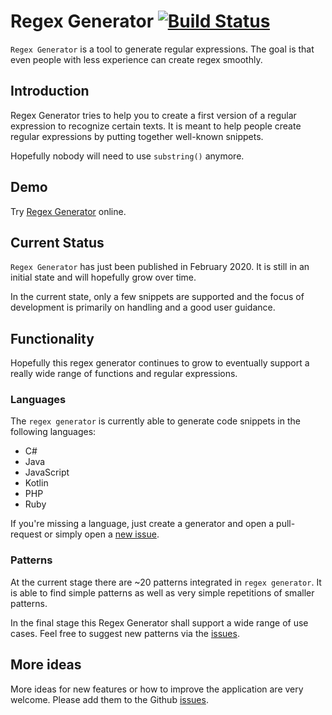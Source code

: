 # Regex Generator [![Build Status](https://travis-ci.com/noxone/regex-generator.svg?branch=master)](https://travis-ci.com/noxone/regex-generator)

``Regex Generator`` is a tool to generate regular expressions. The goal is that even people with less experience can create regex smoothly.

## Introduction

Regex Generator tries to help you to create a first version of a regular expression to recognize certain texts. It is meant to help people create regular expressions by putting together well-known snippets.

Hopefully nobody will need to use ``substring()`` anymore.

## Demo

Try [Regex Generator](https://noxone.github.io/regex-generator/) online.

## Current Status

``Regex Generator`` has just been published in February 2020. It is still in an initial state and will hopefully grow over time.

In the current state, only a few snippets are supported and the focus of development is primarily on handling and a good user guidance.

## Functionality

Hopefully this regex generator continues to grow to eventually support a really wide range of functions and regular expressions.

### Languages

The ``regex generator`` is currently able to generate code snippets in the following languages:

- C#
- Java
- JavaScript
- Kotlin
- PHP
- Ruby

If you're missing a language, just create a generator and open a pull-request or simply open a [new issue](https://github.com/noxone/regex-generator/issues/new?assignees=&labels=New+language&template=add-language.md&title=).

### Patterns

At the current stage there are ~20 patterns integrated in ``regex generator``. It is able to find simple patterns as well as very simple repetitions of smaller patterns.

In the final stage this Regex Generator shall support a wide range of use cases. Feel free to suggest new patterns via the [issues](https://github.com/noxone/regex-generator/issues/new?assignees=&labels=&template=add-pattern.md&title=).

## More ideas

More ideas for new features or how to improve the application are very welcome. Please add them to the Github [issues](https://github.com/noxone/regex-generator/issues).
